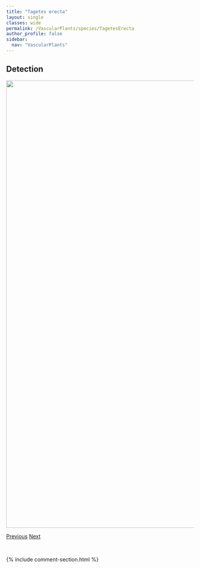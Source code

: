 ```yaml
---
title: "Tagetes erecta"
layout: single
classes: wide
permalink: /VascularPlants/species/TagetesErecta
author_profile: false
sidebar:
  nav: "VascularPlants"
---
```


<h2>Detection</h2>

<a href="https://drive.google.com/uc?export=view&id=1FDnPDyaaOoYmI9J5tl5W4BgXmb7dA30k">
<img src="https://drive.google.com/uc?export=view&id=1FDnPDyaaOoYmI9J5tl5W4BgXmb7dA30k" height = "1200" width = "800">
</a>


<a href="/DevelopmentWebsite/VascularPlants/species/SyringaVulgaris" class="pagination--pager" title="Syringa vulgaris">Previous</a> <a href="/DevelopmentWebsite/VascularPlants/species/TanacetumVulgare" class="pagination--pager" title="Tanacetum vulgare">Next</a>

<p>&nbsp;</p>

{% include comment-section.html %}
